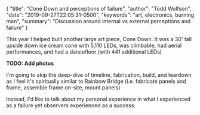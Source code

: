 {
  "title": "Cone Down and perceptions of failure",
  "author": "Todd Wolfson",
  "date": "2019-09-27T22:05:31-0500",
  "keywords": "art, electronics, burning man",
  "summary": "Discussion around internal vs external perceptions and failure"
}

This year I helped built another large art piece, Cone Down. It was a 30' tall upside down ice cream cone with 5,110 LEDs, was climbable, had aerial performances, and had a dancefloor (with 441 additional LEDs)

**TODO: Add photos**

I'm going to skip the deep-dive of timeline, fabrication, build, and teardown as I feel it's spiritually similar to Rainbow Bridge (i.e. fabricate panels and frame, assemble frame on-site, mount panels)

Instead, I'd like to talk about my personal experience in what I experienced as a failure yet observers experienced as a success.
